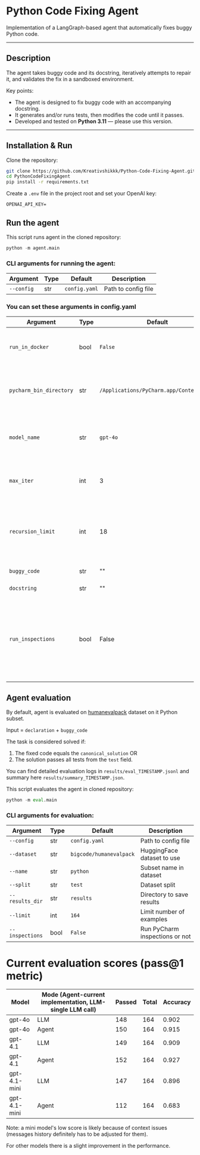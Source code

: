 # Python Code Fixing Agent

Implementation of a LangGraph-based agent that automatically fixes buggy Python code.

---

## Description

The agent takes buggy code and its docstring, iteratively attempts to repair it, and validates the fix in a sandboxed
environment.

Key points:
- The agent is designed to fix buggy code with an accompanying docstring.
- It generates and/or runs tests, then modifies the code until it passes.
- Developed and tested on **Python 3.11** — please use this version.

---

## Installation & Run

Clone the repository:

```bash
git clone https://github.com/Kreativshikkk/Python-Code-Fixing-Agent.git PythonCodeFixingAgent
cd PythonCodeFixingAgent
pip install -r requirements.txt
```

Create a `.env` file in the project root and set your OpenAI key:

```
OPENAI_API_KEY=
```

## Run the agent

This script runs agent in the cloned repository:

```python
python -m agent.main
```

### CLI arguments for running the agent:

| Argument   | Type | Default       | Description         |
|------------|------|---------------|---------------------|
| `--config` | str  | `config.yaml` | Path to config file |

### You can set these arguments in config.yaml

| Argument                | Type | Default                                  | Description                                                                                                                |
|-------------------------|------|------------------------------------------|----------------------------------------------------------------------------------------------------------------------------|
| `run_in_docker`         | bool | `False`                                  | Run LLM generated code in Docker container                                                                                 |
| `pycharm_bin_directory` | str  | `/Applications/PyCharm.app/Contents/bin` | Needed for inspections tool. This value it default for Mac                                                                 |
| `model_name`            | str  | `gpt-4o`                                 | Model used in the agent. Currently only OpenAI models are supported                                                        |
| `max_iter`              | int  | 3                                        | Specifies the number of agent fixing code-running tests cycles                                                             |
| `recursion_limit`       | int  | 18                                       | Recursion limit during agent execution. It is recommended to keep it more than max_iter * 6                                |
| `buggy_code`            | str  | ""                                       | Code to be fixed                                                                                                           |
| `docstring`             | str  | ""                                       | Docstring for the code                                                                                                     |
| `run_inspections`       | bool | False                                    | To run inspections tool or no. Note: it is available only if you have PyCharm installed and is running code outside of it! |

## Agent evaluation

By default, agent is evaluated on [humanevalpack](https://huggingface.co/datasets/bigcode/humanevalpack/viewer/python/test?row=0) dataset on it Python subset. 

Input = `declaration` + `buggy_code` 

The task is considered solved if:
1. The fixed code equals the `canonical_solution` OR
2. The solution passes all tests from the `test` field.

You can find detailed evaluation logs in `results/eval_TIMESTAMP.jsonl` and summary here `results/summary_TIMESTAMP.json`.

This script evaluates the agent in cloned repository:

```python
python -m eval.main
```

### CLI arguments for evaluation:

| Argument        | Type | Default                 | Description                    |
|-----------------|------|-------------------------|--------------------------------|
| `--config`      | str  | `config.yaml`           | Path to config file            |
| `--dataset`     | str  | `bigcode/humanevalpack` | HuggingFace dataset to use     |
| `--name`        | str  | `python`                | Subset name in dataset         |
| `--split`       | str  | `test`                  | Dataset split                  |
| `--results_dir` | str  | `results`               | Directory to save results      |
| `--limit`       | int  | `164`                   | Limit number of examples       |
| `--inspections` | bool | `False`                 | Run PyCharm inspections or not |

# Current evaluation scores (pass@1 metric)
| Model        | Mode (Agent-current implementation, LLM-single LLM call) | Passed | Total | Accuracy |
|--------------|----------------------------------------------------------|--------|-------|----------|
| gpt-4o       | LLM                                                      | 148    | 164   | 0.902    |
| gpt-4o       | Agent                                                    | 150    | 164   | 0.915    |
| gpt-4.1      | LLM                                                      | 149    | 164   | 0.909    |
| gpt-4.1      | Agent                                                    | 152    | 164   | 0.927    |
| gpt-4.1-mini | LLM                                                      | 147    | 164   | 0.896    |
| gpt-4.1-mini | Agent                                                    | 112    | 164   | 0.683    |

Note: a mini model's low score is likely because of context issues (messages history definitely has to be adjusted for them).

For other models there is a slight improvement in the performance.

